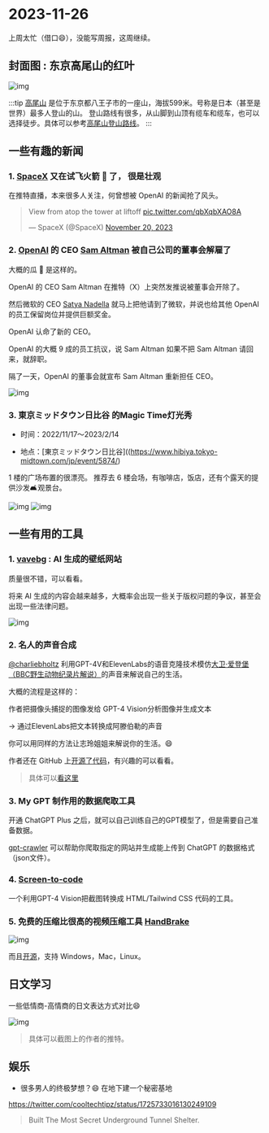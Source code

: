 # 2023-11-26

上周太忙（借口😄），没能写周报，这周继续。

## 封面图 : 东京高尾山的红叶

![img](高尾山紅葉.jpg)

:::tip
[高尾山](https://ja.wikipedia.org/wiki/高尾山) 是位于东京都八王子市的一座山，海拔599米。号称是日本（甚至是世界）最多人登山的山。
登山路线有很多，从山脚到山顶有缆车和缆车，也可以选择徒步。具体可以参考[高尾山登山路线](https://www.takaotozan.co.jp/course/)。
:::

## 一些有趣的新闻

### 1. [SpaceX](https://twitter.com/SpaceX) 又在试飞火箭 🚀 了， 很是壮观

在推特直播，本来很多人关注，何曾想被 OpenAI 的新闻抢了风头。

<blockquote class="twitter-tweet"><p lang="en" dir="ltr">View from atop the tower at liftoff <a href="https://t.co/qbXqbXAO8A">pic.twitter.com/qbXqbXAO8A</a></p>&mdash; SpaceX (@SpaceX) <a href="https://twitter.com/SpaceX/status/1726666641826857261?ref_src=twsrc%5Etfw">November 20, 2023</a></blockquote>

### 2. [OpenAI](https://twitter.com/openai) 的 CEO [Sam Altman](https://twitter.com/sama) 被自己公司的董事会解雇了

大概的瓜 🍉 是这样的。

OpenAI 的 CEO Sam Altman 在推特（X）上突然发推说被董事会开除了。

然后微软的 CEO [Satya Nadella](https://twitter.com/satyanadella) 就马上把他请到了微软，并说也给其他 OpenAI 的员工保留岗位并提供巨额奖金。

OpenAI 认命了新的 CEO。

OpenAI 的大概 9 成的员工抗议，说 Sam Altman 如果不把 Sam Altman 请回来，就辞职。

隔了一天，OpenAI 的董事会就宣布 Sam Altman 重新担任 CEO。

![img](openai_sam_greg_back.png)

### 3. 東京ミッドタウン日比谷 的Magic Time灯光秀

* 时间：2022/11/17～2023/2/14

* 地点：[東京ミッドタウン日比谷]((https://www.hibiya.tokyo-midtown.com/jp/event/5874/)

1 楼的广场布置的很漂亮。 推荐去 6 楼会场，有咖啡店，饭店，还有个露天的提供沙发🛋观景台。

![img](hibiya_midtown_park01.jpeg)
![img](hibiya_midtown_park02.jpeg)

## 一些有用的工具

### 1. [vavebg](https://vavebg.com/) : AI 生成的壁纸网站

质量很不错，可以看看。

将来 AI 生成的内容会越来越多，大概率会出现一些关于版权问题的争议，甚至会出现一些法律问题。

![img](https://framerusercontent.com/images/5uVR7Uixv2C56ZUtabpvkAPzgQ.webp)

### 2. 名人的声音合成

[@charliebholtz](https://twitter.com/charliebholtz) 利用GPT-4V和ElevenLabs的语音克隆技术模仿[大卫·爱登堡（BBC野生动物纪录片解说）](https://zh.wikipedia.org/zh-cn/%E5%A4%A7%E5%8D%AB%C2%B7%E7%88%B1%E7%99%BB%E5%A0%A1)的声音来解说自己的生活。

大概的流程是这样的：

作者把摄像头捕捉的图像发给 GPT-4 Vision分析图像并生成文本

 → 通过ElevenLabs把文本转换成阿滕伯勒的声音

你可以用同样的方法让志玲姐姐来解说你的生活。😄

作者还在 GitHub 上[开源了代码](https://github.com/cbh123/narrator)，有兴趣的可以看看。

> 具体可以[看这里](https://twitter.com/xiaohuggg/status/1726462766553387285)

### 3. My GPT 制作用的数据爬取工具

开通 ChatGPT Plus 之后，就可以自己训练自己的GPT模型了，但是需要自己准备数据。

[gpt-crawler](https://github.com/BuilderIO/gpt-crawler) 可以帮助你爬取指定的网站并生成能上传到 ChatGPT 的数据格式（json文件）。

### 4. [Screen-to-code](https://github.com/abi/screenshot-to-code)

一个利用GPT-4 Vision把截图转换成 HTML/Tailwind CSS 代码的工具。

### 5. 免费的压缩比很高的视频压缩工具 [HandBrake](https://handbrake.fr/)

![img](https://handbrake.fr/img/slides/slide3_mac.png)

而且[开源](https://github.com/HandBrake/HandBrake)，支持 Windows，Mac，Linux。

## 日文学习

一些低情商-高情商的日文表达方式对比😄

![img](japanese_positive_negative_words_comparison.png)

> 具体可以截图上的作者的推特。

## 娱乐

* 很多男人的终极梦想？😄 在地下建一个秘密基地

https://twitter.com/cooltechtipz/status/1725733016130249109

> Built The Most Secret Underground Tunnel Shelter.
